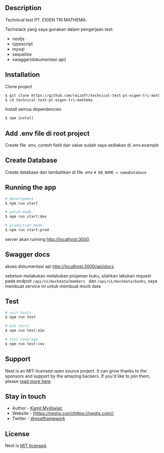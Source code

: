 ## Description

Technical test PT. EIGEN TRI MATHEMA.

Techstack yang saya gunakan dalam pengerjaan test:

- nestjs
- typescript
- mysql
- sequelize
- swagger(dokumentasi api)

## Installation

Clone project

```bash
$ git clone https://github.com/raizafr/technical-test-pt-eigen-tri-mathema.git
$ cd technical-test-pt-eigen-tri-mathema
```

Install semua dependencies

```bash
$ npm install
```

## Add .env file di root project

Create file .env, contoh field dan value sudah saya sediakan di .env.example

## Create Database

Create database dan tambahkan di file .env `# DB_NAME = namaDatabase`

## Running the app

```bash
# development
$ npm run start

# watch mode
$ npm run start:dev

# production mode
$ npm run start:prod
```

server akan running [http://localhost:3000](http://localhost:3000).

## Swagger docs

akses dokumentasi api [http://localhost:3000/api/docs](http://localhost:3000/api/docs)

sebelum melakukan melakukan pinjaman buku, silahkan lakukan request pada endpoit `/api/v1/mockdata/members ` dan `/api/v1/mockdata/books`, saya membuat service ini untuk membuat mock data

## Test

```bash
# unit tests
$ npm run test

# e2e tests
$ npm run test:e2e

# test coverage
$ npm run test:cov
```

## Support

Nest is an MIT-licensed open source project. It can grow thanks to the sponsors and support by the amazing backers. If you'd like to join them, please [read more here](https://docs.nestjs.com/support).

## Stay in touch

- Author - [Kamil Myśliwiec](https://kamilmysliwiec.com)
- Website - [https://nestjs.com](https://nestjs.com/)
- Twitter - [@nestframework](https://twitter.com/nestframework)

## License

Nest is [MIT licensed](LICENSE).
